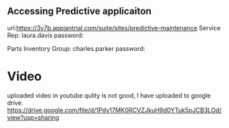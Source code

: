 ## Accessing Predictive applicaiton 
url:https://3v7b.appiantrial.com/suite/sites/predictive-maintenance
Service Rep: laura.davis
password:

Parts Inventory Group: 	charles.parker
password:

# Video
uploaded video in youtube qulity is not good, I have uploaded to google drive. 
https://drive.google.com/file/d/1Pdy17MK0RCVZJkuH9d0YTuk5pJCB3LOd/view?usp=sharing
